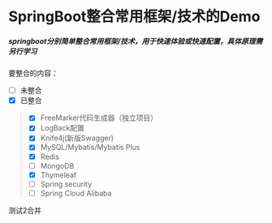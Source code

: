 # SpringBoot整合常用框架/技术的Demo
##### springboot分别简单整合常用框架/技术，用于快速体验或快速配置，具体原理需另行学习
要整合的内容：
- [ ] 未整合
- [x] 已整合

>- [x] FreeMarker代码生成器（独立项目）
>- [x] LogBack配置
>- [x] Knife4j(新版Swagger)
>- [x] MySQL/Mybatis/Mybatis Plus
>- [x] Redis
>- [ ] MongoDB
>- [x] Thymeleaf
>- [ ] Spring security
>- [ ] Spring Cloud Alibaba

测试2合并
